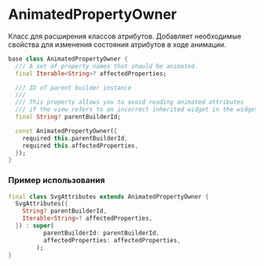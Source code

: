 # AnimatedPropertyOwner

Класс для расширения классов атрибутов. Добавляет необходимые свойства для изменения состояния атрибутов в ходе анимации.

```dart
base class AnimatedPropertyOwner {
  /// A set of property names that should be animated.
  final Iterable<String>? affectedProperties;

  /// ID of parent builder instance
  ///
  /// This property allows you to avoid reading animated attributes
  /// if the view refers to an incorrect inherited widget in the widget tree
  final String? parentBuilderId;

  const AnimatedPropertyOwner({
    required this.parentBuilderId,
    required this.affectedProperties,
  });
}
```

### Пример использования

```dart
final class SvgAttributes extends AnimatedPropertyOwner {
  SvgAttributes({
    String? parentBuilderId,
    Iterable<String>? affectedProperties,
  }) : super(
          parentBuilderId: parentBuilderId,
          affectedProperties: affectedProperties,
        );
}
```